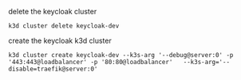 delete the keycloak cluster

```
k3d cluster delete keycloak-dev
```

create the keycloak k3d cluster
```
k3d cluster create keycloak-dev --k3s-arg '--debug@server:0' -p '443:443@loadbalancer' -p '80:80@loadbalancer'   --k3s-arg='--disable=traefik@server:0'
```
